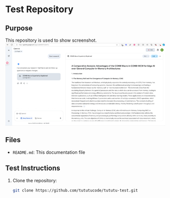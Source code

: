 # Test Repository

## Purpose
This repository is used to show screenshot.
![image](gemini.png)


## Files
- `README.md`: This documentation file

## Test Instructions
1. Clone the repository:
   ```bash
   git clone https://github.com/tututucode/tututu-test.git
